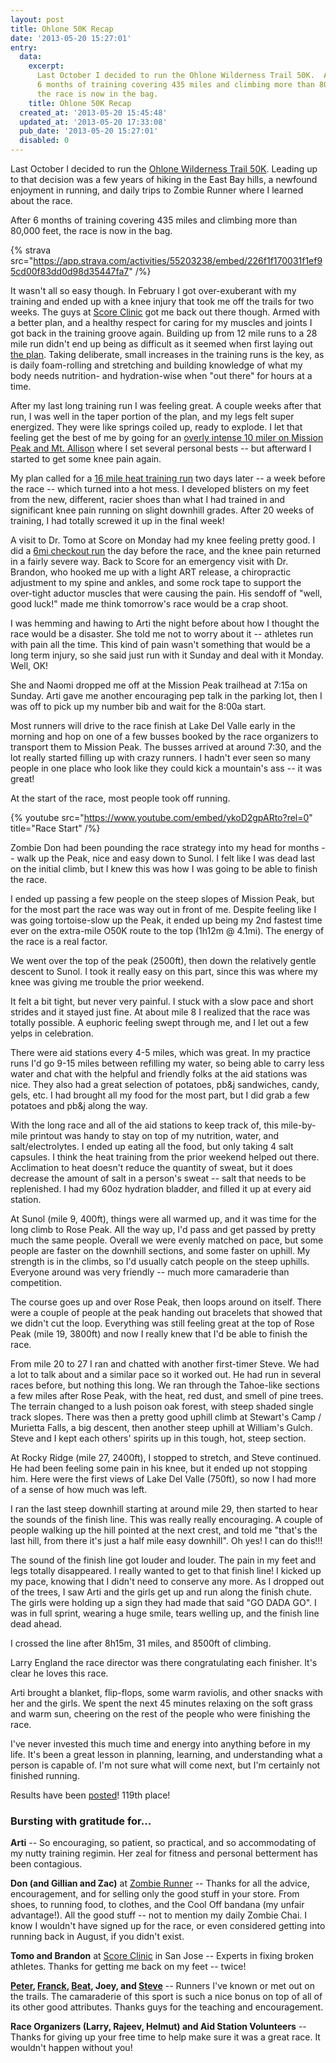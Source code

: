 ```yaml
---
layout: post
title: Ohlone 50K Recap
date: '2013-05-20 15:27:01'
entry:
  data:
    excerpt:
      Last October I decided to run the Ohlone Wilderness Trail 50K.  After
      6 months of training covering 435 miles and climbing more than 80,000 feet,
      the race is now in the bag.
    title: Ohlone 50K Recap
  created_at: '2013-05-20 15:45:48'
  updated_at: '2013-05-20 17:33:08'
  pub_date: '2013-05-20 15:27:01'
  disabled: 0
---
```


Last October I decided to run the [Ohlone Wilderness Trail 50K](https://ohlone50k.com/). Leading up to that decision was a few years of hiking in the East Bay hills, a newfound enjoyment in running, and daily trips to Zombie Runner where I learned about the race.

After 6 months of training covering 435 miles and climbing more than 80,000 feet, the race is now in the bag.

{% strava src="https://app.strava.com/activities/55203238/embed/226f1f170031f1ef95cd00f83dd0d98d35447fa7" /%}

It wasn't all so easy though. In February I got over-exuberant with my training and ended up with a knee injury that took me off the trails for two weeks. The guys at [Score Clinic](https://www.scoreclinic.com/) got me back out there though. Armed with a better plan, and a healthy respect for caring for my muscles and joints I got back in the training groove again. Building up from 12 mile runs to a 28 mile run didn't end up being as difficult as it seemed when first laying out [the plan](https://docs.google.com/spreadsheet/ccc?key=0Av7-a2OfybnddENwQ1ljVnAwdTUwWDQySE9SNGs5RXc). Taking deliberate, small increases in the training runs is the key, as is daily foam-rolling and stretching and building knowledge of what my body needs nutrition- and hydration-wise when "out there" for hours at a time.

After my last long training run I was feeling great. A couple weeks after that run, I was well in the taper portion of the plan, and my legs felt super energized. They were like springs coiled up, ready to explode. I let that feeling get the best of me by going for an [overly intense 10 miler on Mission Peak and Mt. Allison](https://app.strava.com/activities/53280591) where I set several personal bests -- but afterward I started to get some knee pain again.

My plan called for a [16 mile heat training run](https://app.strava.com/activities/53686007) two days later -- a week before the race -- which turned into a hot mess. I developed blisters on my feet from the new, different, racier shoes than what I had trained in and significant knee pain running on slight downhill grades. After 20 weeks of training, I had totally screwed it up in the final week!

A visit to Dr. Tomo at Score on Monday had my knee feeling pretty good. I did a [6mi checkout run](https://app.strava.com/activities/54876017) the day before the race, and the knee pain returned in a fairly severe way. Back to Score for an emergency visit with Dr. Brandon, who hooked me up with a light ART release, a chiropractic adjustment to my spine and ankles, and some rock tape to support the over-tight aductor muscles that were causing the pain. His sendoff of "well, good luck!" made me think tomorrow's race would be a crap shoot.

I was hemming and hawing to Arti the night before about how I thought the race would be a disaster. She told me not to worry about it -- athletes run with pain all the time. This kind of pain wasn't something that would be a long term injury, so she said just run with it Sunday and deal with it Monday. Well, OK!

She and Naomi dropped me off at the Mission Peak trailhead at 7:15a on Sunday. Arti gave me another encouraging pep talk in the parking lot, then I was off to pick up my number bib and wait for the 8:00a start.

Most runners will drive to the race finish at Lake Del Valle early in the morning and hop on one of a few busses booked by the race organizers to transport them to Mission Peak. The busses arrived at around 7:30, and the lot really started filling up with crazy runners. I hadn't ever seen so many people in one place who look like they could kick a mountain's ass -- it was great!

At the start of the race, most people took off running.

{% youtube src="https://www.youtube.com/embed/ykoD2gpARto?rel=0" title="Race Start" /%}

Zombie Don had been pounding the race strategy into my head for months -- walk up the Peak, nice and easy down to Sunol. I felt like I was dead last on the initial climb, but I knew this was how I was going to be able to finish the race.

I ended up passing a few people on the steep slopes of Mission Peak, but for the most part the race was way out in front of me. Despite feeling like I was going tortoise-slow up the Peak, it ended up being my 2nd fastest time ever on the extra-mile O50K route to the top (1h12m @ 4.1mi). The energy of the race is a real factor.

We went over the top of the peak (2500ft), then down the relatively gentle descent to Sunol. I took it really easy on this part, since this was where my knee was giving me trouble the prior weekend.

It felt a bit tight, but never very painful. I stuck with a slow pace and short strides and it stayed just fine. At about mile 8 I realized that the race was totally possible. A euphoric feeling swept through me, and I let out a few yelps in celebration.

There were aid stations every 4-5 miles, which was great. In my practice runs I'd go 9-15 miles between refilling my water, so being able to carry less water and chat with the helpful and friendly folks at the aid stations was nice. They also had a great selection of potatoes, pb&j sandwiches, candy, gels, etc. I had brought all my food for the most part, but I did grab a few potatoes and pb&j along the way.

With the long race and all of the aid stations to keep track of, this mile-by-mile printout was handy to stay on top of my nutrition, water, and salt/electrolytes. I ended up eating all the food, but only taking 4 salt capsules. I think the heat training from the prior weekend helped out there. Acclimation to heat doesn't reduce the quantity of sweat, but it does decrease the amount of salt in a person's sweat -- salt that needs to be replenished. I had my 60oz hydration bladder, and filled it up at every aid station.

At Sunol (mile 9, 400ft), things were all warmed up, and it was time for the long climb to Rose Peak. All the way up, I'd pass and get passed by pretty much the same people. Overall we were evenly matched on pace, but some people are faster on the downhill sections, and some faster on uphill. My strength is in the climbs, so I'd usually catch people on the steep uphills. Everyone around was very friendly -- much more camaraderie than competition.

The course goes up and over Rose Peak, then loops around on itself. There were a couple of people at the peak handing out bracelets that showed that we didn't cut the loop. Everything was still feeling great at the top of Rose Peak (mile 19, 3800ft) and now I really knew that I'd be able to finish the race.

From mile 20 to 27 I ran and chatted with another first-timer Steve. We had a lot to talk about and a similar pace so it worked out. He had run in several races before, but nothing this long. We ran through the Tahoe-like sections a few miles after Rose Peak, with the heat, red dust, and smell of pine trees. The terrain changed to a lush poison oak forest, with steep shaded single track slopes. There was then a pretty good uphill climb at Stewart's Camp / Murietta Falls, a big descent, then another steep uphill at William's Gulch. Steve and I kept each others' spirits up in this tough, hot, steep section.

At Rocky Ridge (mile 27, 2400ft), I stopped to stretch, and Steve continued. He had been feeling some pain in his knee, but it ended up not stopping him. Here were the first views of Lake Del Valle (750ft), so now I had more of a sense of how much was left.

I ran the last steep downhill starting at around mile 29, then started to hear the sounds of the finish line. This was really really encouraging. A couple of people walking up the hill pointed at the next crest, and told me "that's the last hill, from there it's just a half mile easy downhill". Oh yes! I can do this!!!

The sound of the finish line got louder and louder. The pain in my feet and legs totally disappeared. I really wanted to get to that finish line! I kicked up my pace, knowing that I didn't need to conserve any more. As I dropped out of the trees, I saw Arti and the girls get up and run along the finish chute. The girls were holding up a sign they had made that said "GO DADA GO". I was in full sprint, wearing a huge smile, tears welling up, and the finish line dead ahead.

I crossed the line after 8h15m, 31 miles, and 8500ft of climbing.

Larry England the race director was there congratulating each finisher. It's clear he loves this race.

Arti brought a blanket, flip-flops, some warm raviolis, and other snacks with her and the girls. We spent the next 45 minutes relaxing on the soft grass and warm sun, cheering on the rest of the people who were finishing the race.

I've never invested this much time and energy into anything before in my life. It's been a great lesson in planning, learning, and understanding what a person is capable of. I'm not sure what will come next, but I'm certainly not finished running.

Results have been [posted](https://ultrasignup.com/results_event.aspx?did=17151)! 119th place!

### Bursting with gratitude for...

**Arti** -- So encouraging, so patient, so practical, and so accommodating of my nutty training regimin. Her zeal for fitness and personal betterment has been contagious.

**Don (and Gillian and Zac)** at [Zombie Runner](https://www.zombierunner.com/) -- Thanks for all the advice, encouragement, and for selling only the good stuff in your store. From shoes, to running food, to clothes, and the Cool Off bandana (my unfair advantage!). All the good stuff -- not to mention my daily Zombie Chai. I know I wouldn't have signed up for the race, or even considered getting into running back in August, if you didn't exist.

**Tomo and Brandon** at [Score Clinic](https://scoreclinic.com/) in San Jose -- Experts in fixing broken athletes. Thanks for getting me back on my feet -- twice!

**[Peter](https://twitter.com/evilops), [Franck](https://app.strava.com/athletes/316301), [Beat](https://beultra.com/wordpress/), Joey, and [Steve](https://app.strava.com/athletes/132160)** -- Runners I've known or met out on the trails. The camaraderie of this sport is such a nice bonus on top of all of its other good attributes. Thanks guys for the teaching and encouragement.

**Race Organizers (Larry, Rajeev, Helmut) and Aid Station Volunteers** -- Thanks for giving up your free time to help make sure it was a great race. It wouldn't happen without you!

